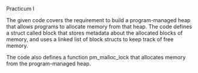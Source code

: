 Practicum I

The given code covers the requirement to build a program-managed heap that allows programs to allocate memory from that heap. The code defines a struct called block that stores metadata about the allocated blocks of memory, and uses a linked list of block structs to keep track of free memory.

The code also defines a function pm_malloc_lock that allocates memory from the program-managed heap. 

